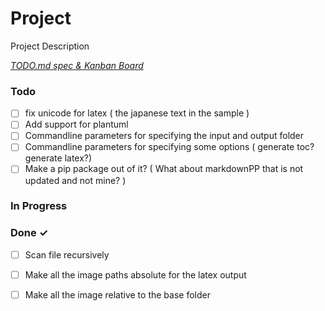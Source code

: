 # Project

Project Description

<em>[TODO.md spec & Kanban Board](https://bit.ly/3fCwKfM)</em>

### Todo

- [ ] fix unicode for latex ( the japanese text in the sample )  
- [ ] Add support for plantuml  
- [ ] Commandline parameters for specifying the input and output folder  
- [ ] Commandline parameters for specifying some options ( generate toc? generate latex?)
- [ ] Make a pip package out of it? ( What about markdownPP that is not updated and not mine? )

### In Progress


### Done ✓

- [ ] Scan file recursively  
- [ ] Make all the image paths absolute for the latex output  
- [ ] Make all the image relative to the base folder

